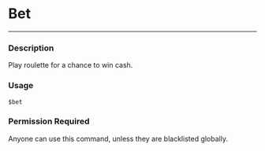 # Bet
---
### Description
Play roulette for a chance to win cash.
### Usage
```
$bet
```
### Permission Required
Anyone can use this command, unless they are blacklisted globally.
